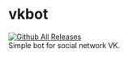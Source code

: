 # vkbot
[![Github All Releases](https://img.shields.io/badge/Language-Python%203.8-9cf)]()    
Simple bot for social network VK.
